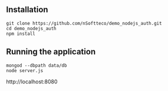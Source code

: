 Installation
-----------

```
git clone https://github.com/nSoftteco/demo_nodejs_auth.git
cd demo_nodejs_auth
npm install
```

Running the application
-----------

```
mongod --dbpath data/db
node server.js
```

http://localhost:8080
